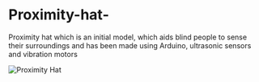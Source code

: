 # Proximity-hat-
Proximity hat which is an initial model, which aids blind people to sense their surroundings and has been made using Arduino, ultrasonic sensors and vibration motors


![Proximity Hat](https://github.com/userofmeet27/Proximity-Hat/assets/154442221/22a73d72-99e7-4ae1-8d95-4f88f764115f)
